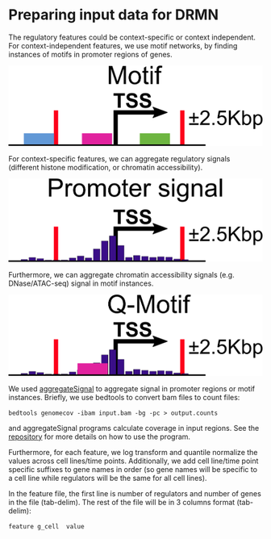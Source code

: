 # Preparing input data for DRMN

The regulatory features could be context-specific or context independent. For context-independent features, we use motif networks, by finding instances of motifs in promoter regions of genes.

![alt text](example_input/motif_small.png "Motif instances in gene promoter.")

For context-specific features, we can aggregate regulatory signals (different histone modification, or chromatin accessibility).

![alt text](example_input/signal_small.png "Aggregated signals in gene promoter.")

Furthermore, we can aggregate chromatin accessibility signals (e.g. DNase/ATAC-seq) signal in motif instances.

![alt text](example_input/qmotif_small.png "Q-Motif, aggregated signal in motif instances in gene promoter.")

We used [aggregateSignal](https://github.com/Roy-lab/aggregateSignal) to aggregate signal in promoter regions or motif instances. Briefly, we use bedtools to convert bam files to count files:
```
bedtools genomecov -ibam input.bam -bg -pc > output.counts
```
and aggregateSignal programs calculate coverage in input regions. See the [repository](https://github.com/Roy-lab/aggregateSignal) for more details on how to use the program.

Furthermore, for each feature, we log transform and quantile normalize the values across cell lines/time points. Additionally, we add cell line/time point specific suffixes to gene names in order (so gene names will be specific to a cell line while regulators will be the same for all cell lines). 

In the feature file, the first line is number of regulators and number of genes in the file (tab-delim).
The rest of the file will be in 3 columns format (tab-delim):
```
feature g_cell  value
```

